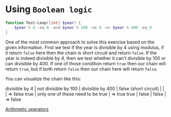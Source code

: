 # Using `Boolean logic`

```powershell
function Test-Leap([int] $year) {
    $year % 4 -eq 0 -and $year % 100 -ne 0 -or $year % 400 -eq 0
}
```

One of the most common approach to solve this exercise based on the given information.
First we test if the year is divisible by 4 using modulus, if it return `false` here then the chain is short circuit and return `false`.
If the year is indeed divisible by 4, then we test whether it can't divisible by 100 or can divisible by 400.
If one of those condition return `true` then our chain will return `true`, but if both return `false` then our chain here will return `false`.

You can visualize the chain like this:

divisible by 4          | not divisible by 100 | divisible by 400   |
false (short circuit)   |                      |                    | => false 
true                    |      only one of these need to be true    | => true
true                    |   false              |   false            | => false

[Arithmetic operators](https://learn.microsoft.com/en-us/powershell/module/microsoft.powershell.core/about/about_arithmetic_operators)